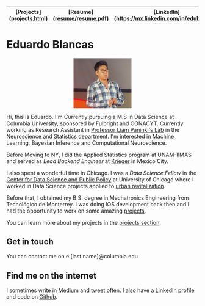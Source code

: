 
<table width="100%"><tr>
<th>[Projects](projects.html)</th>
<th>[Resume](resume/resume.pdf)</th>
<th>[LinkedIn](https://mx.linkedin.com/in/edublancas)</th>
<th>[Github](https://github.com/edublancas/)</th>
<th>[Medium](https://medium.com/@edublancas)</th>
<th>[Twitter](https://twitter.com/edublancas)</th>
</tr></table>

# Eduardo Blancas

<img src="edublancas.jpg" style="display: block; margin-left: auto; margin-right: auto; width: 30%"></img>

Hi, this is Eduardo. I'm Currently pursuing a M.S in Data Science at Columbia University, sponsored by Fulbright and CONACYT. Currently working as Research Assistant in [Professor Liam Paninki's Lab](http://grossmancenter.columbia.edu/) in the Neuroscience and Statistics department. I'm interested in Machine Learning, Bayesian Inference and Computational Neuroscience.

Before Moving to NY, I did the Applied Statistics program at UNAM-IIMAS and served as *Lead Backend Engineer* at [Krieger](https://krieger.mx/) in Mexico City.

I also spent a wonderful time in Chicago. I was a *Data Science Fellow* in the [Center for Data Science and Public Policy](http://dsapp.org/) at University of Chicago where I worked in Data Science projects applied to [urban revitalization](http://dssg.uchicago.edu/2015/08/13/infonavit-abandonment.html).

Before that, I obtained my B.S. degree in Mechatronics Engineering from Tecnológico de Monterrey. I was doing iOS development back then and I had the opportunity to work on some amazing [projects](http://techcrunch.com/2013/04/14/bringing-down-the-mexican-mafia-how-mexican-hackers-stopped-a-93-million-fraud/).

You can learn more about my projects in the [projects section](projects.html).

## Get in touch

You can contact me on e.[last name]@columbia.edu

## Find me on the internet

I sometimes write in [Medium](https://medium.com/@edublancas) and [tweet often](https://twitter.com/edublancas). I also have a [LinkedIn profile](https://mx.linkedin.com/in/edublancas) and code on [Github](https://github.com/edublancas/).
